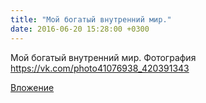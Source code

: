 ```yaml
---
title: "Мой богатый внутренний мир."
date: 2016-06-20 15:28:00 +0300
---
```


Мой богатый внутренний мир.
Фотография
https://vk.com/photo41076938_420391343

[Вложение](https://vk.com/photo41076938_420391343)

